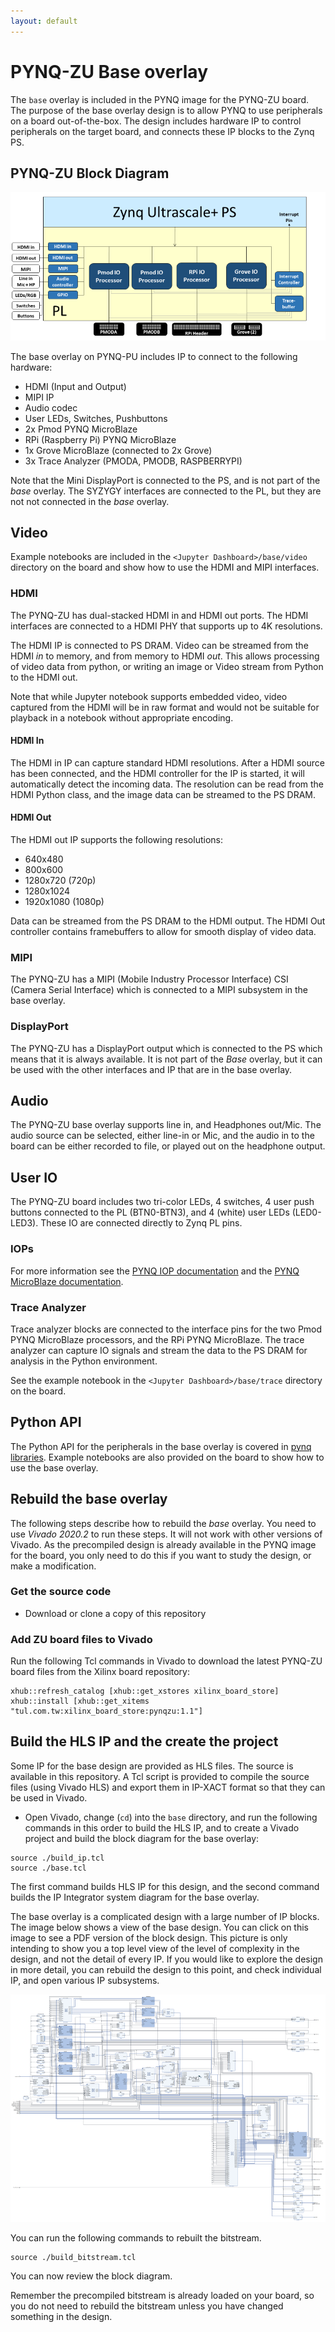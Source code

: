 ```yaml
---
layout: default
---
```


# PYNQ-ZU Base overlay

The `base` overlay is included in the PYNQ image for the PYNQ-ZU board. The purpose of the base overlay design is to allow PYNQ to use peripherals on a
board out-of-the-box. The design includes hardware IP to control peripherals on
the target board, and connects these IP blocks to the Zynq PS. 

## PYNQ-ZU Block Diagram

![](./images/pynq_zu_base_overlay.png)

The base overlay on PYNQ-PU includes IP to connect to the following hardware:

* HDMI (Input and Output)
* MIPI IP 
* Audio codec
* User LEDs, Switches, Pushbuttons
* 2x Pmod PYNQ MicroBlaze
* RPi (Raspberry Pi) PYNQ MicroBlaze
* 1x Grove MicroBlaze (connected to 2x Grove)
* 3x Trace Analyzer (PMODA, PMODB, RASPBERRYPI)

Note that the Mini DisplayPort is connected to the PS, and is not part of the *base* overlay. The SYZYGY interfaces are connected to the PL, but they are not not connected in the *base* overlay. 

## Video 

Example notebooks are included in the `<Jupyter Dashboard>/base/video` directory on the board and show how to use the HDMI and MIPI interfaces. 

### HDMI

The PYNQ-ZU has dual-stacked HDMI in and HDMI out ports. The HDMI interfaces are connected to a HDMI PHY that supports up to 4K resolutions. 

The HDMI IP is connected to PS DRAM. Video can be streamed from the HDMI *in* to memory, and from memory to HDMI *out*. This allows processing of
video data from python, or writing an image or Video stream from Python to the HDMI out.

Note that while Jupyter notebook supports embedded video, video captured from the HDMI will be in raw format and would not be suitable for playback in a notebook without appropriate encoding.

#### HDMI In

The HDMI in IP can capture standard HDMI resolutions. After a HDMI source has
been connected, and the HDMI controller for the IP is started, it will
automatically detect the incoming data. The resolution can be read from the HDMI
Python class, and the image data can be streamed to the PS DRAM.

#### HDMI Out

The HDMI out IP supports the following resolutions:

* 640x480  
* 800x600 
* 1280x720 (720p)
* 1280x1024
* 1920x1080 (1080p)

Data can be streamed from the PS DRAM to the HDMI output. The HDMI Out
controller contains framebuffers to allow for smooth display of video data.

### MIPI

The PYNQ-ZU has a MIPI (Mobile Industry Processor Interface) CSI (Camera Serial Interface) which is connected to a MIPI subsystem in the base overlay. 

### DisplayPort

The PYNQ-ZU has a DisplayPort output which is connected to the PS which means that it is always available. It is not part of the *Base* overlay, but it can be used with the other interfaces and IP that are in the base overlay. 

## Audio

The PYNQ-ZU base overlay supports line in, and Headphones out/Mic. The audio
source can be selected, either line-in or Mic, and the audio in to the board
can be either recorded to file, or played out on the headphone output. 

## User IO

The PYNQ-ZU board includes two tri-color LEDs, 4 switches, 4 user push buttons connected to the PL (BTN0-BTN3), and 4 (white) user LEDs (LED0-LED3). These IO are connected directly to Zynq PL pins. 

### IOPs

For more information see the [PYNQ IOP documentation](https://pynq.readthedocs.io/en/latest/pynq_libraries.html#iops) and the [PYNQ MicroBlaze documentation](https://pynq.readthedocs.io/en/latest/pynq_libraries.html#pynqmicroblaze). 

### Trace Analyzer

Trace analyzer blocks are connected to the interface pins for the two Pmod PYNQ MicroBlaze processors, and the RPi PYNQ MicroBlaze. The trace analyzer can capture IO signals and stream the data to the PS DRAM for analysis in the Python environment.

See the example notebook in the ``<Jupyter Dashboard>/base/trace`` 
directory on the board.

## Python API

The Python API for the peripherals in the base overlay is covered in 
[pynq libraries](https://pynq.readthedocs.io/en/latest/pynq_libraries.html). Example notebooks are also provided on the board to show how to use the base overlay.

## Rebuild the base overlay

The following steps describe how to rebuild the *base* overlay. You need to use *Vivado 2020.2* to run these steps. It will not work with other versions of Vivado. As the precompiled design is already available in the PYNQ image for the board, you only need to do this if you want to study the design, or make a modification.

### Get the source code

* Download or clone a copy of this repository

### Add ZU board files to Vivado

Run the following Tcl commands in Vivado to download the latest PYNQ-ZU board files from the Xilinx board repository:

```console
xhub::refresh_catalog [xhub::get_xstores xilinx_board_store]
xhub::install [xhub::get_xitems "tul.com.tw:xilinx_board_store:pynqzu:1.1"]
```

## Build the HLS IP and the create the project

Some IP for the base design are provided as HLS files. The source is available in this repository. A Tcl script is provided to compile the source files (using Vivado HLS) and export them in IP-XACT format so that they can be used in Vivado.

* Open Vivado, change (`cd`) into the `base` directory, and run the following commands in this order to build the HLS IP, and to create a Vivado project and build the block diagram for the base overlay:

```console
source ./build_ip.tcl
source ./base.tcl
```

The first command builds HLS IP for this design, and the second command builds the IP Integrator system diagram for the base overlay. 

The base overlay is a complicated design with a large number of IP blocks. The image below shows a view of the base design. You can click on this image to see a PDF version of the block design. This picture is only intending to show you a top level view of the level of complexity in the design, and not the detail of every IP. If you would like to explore the design in more detail, you can rebuild the design to this point, and check individual IP, and open various IP subsystems. 

[![](./images/pynqzu_base_t.png)](./pdf/zu_base.pdf)

You can run the following commands to rebuilt the bitstream.
```
source ./build_bitstream.tcl
```

You can now review the block diagram.

Remember the precompiled bitstream is already loaded on your board, so you do not need to rebuild the bitstream unless you have changed something in the design. 